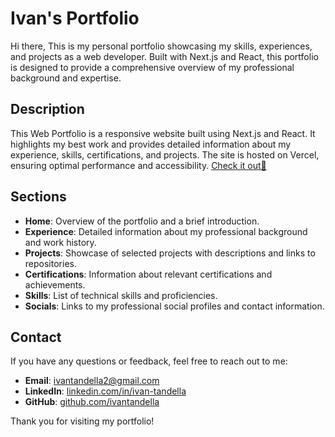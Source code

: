 # Ivan's Portfolio

Hi there, This is my personal portfolio showcasing my skills, experiences, and projects as a web developer. Built with Next.js and React, this portfolio is designed to provide a comprehensive overview of my professional background and expertise.

## Description

This Web Portfolio is a responsive website built using Next.js and React. It highlights my best work and provides detailed information about my experience, skills, certifications, and projects. The site is hosted on Vercel, ensuring optimal performance and accessibility. [Check it out🚀](https://portfolio-ivantandella.vercel.app/)

## Sections

- **Home**: Overview of the portfolio and a brief introduction.
- **Experience**: Detailed information about my professional background and work history.
- **Projects**: Showcase of selected projects with descriptions and links to repositories.
- **Certifications**: Information about relevant certifications and achievements.
- **Skills**: List of technical skills and proficiencies.
- **Socials**: Links to my professional social profiles and contact information.

## Contact

If you have any questions or feedback, feel free to reach out to me:

- **Email**: ivantandella2@gmail.com
- **LinkedIn**: [linkedin.com/in/ivan-tandella](https://linkedin.com/in/ivan-tandella)
- **GitHub**: [github.com/ivantandella](https://github.com/ivantandella)

Thank you for visiting my portfolio!
